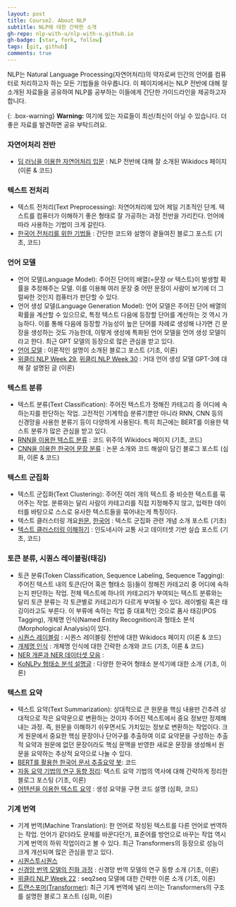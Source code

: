 ```yaml
---
layout: post
title: Course2. About NLP
subtitle: NLP에 대한 간략한 소개
gh-repo: nlp-with-u/nlp-with-u.github.io
gh-badge: [star, fork, follow]
tags: [git, github]
comments: true
---
```


NLP는 Natural Language Processing(자연어처리)의 약자로써 인간의 언어를 컴퓨터로 처리하고자 하는 모든 기법들을 아우릅니다. 이 페이지에서는 NLP 전반에 대해 잘 소개된 자료들을 공유하여 NLP를 공부하는 이들에게 간단한 가이드라인을 제공하고자 합니다.

{: .box-warning}
**Warning:** 여기에 있는 자료들이 최선/최신이 아닐 수 있습니다. 더 좋은 자료를 발견하면 공유 부탁드려요.

### 자연어처리 전반
* [딥 러닝을 이용한 자연어처리 입문](https://wikidocs.net/book/2155) : NLP 전반에 대해 잘 소개된 Wikidocs 페이지 (이론 & 코드)

### 텍스트 전처리
* 텍스트 전처리(Text Preprocessing): 자연어처리에 있어 제일 기초적인 단계. 텍스트를 컴퓨터가 이해하기 좋은 형태로 잘 가공하는 과정 전반을 가리킨다. 언어에 따라 사용하는 기법이 크게 갈린다.
* [한국어 전처리를 위한 기법들](https://ebbnflow.tistory.com/246) : 간단한 코드와 설명이 곁들여진 블로그 포스트 (기초, 코드)

### 언어 모델
* 언어 모델(Language Model): 주어진 단어의 배열(=문장 or 텍스트)이 발생할 확률을 추정해주는 모델. 이를 이용해 여러 문장 중 어떤 문장이 사람이 보기에 더 그럴싸한 것인지 컴퓨터가 판단할 수 있다.
* 언어 생성 모델(Language Generation Model): 언어 모델은 주어진 단어 배열의 확률을 계산할 수 있으므로, 특정 텍스트 다음에 등장할 단어를 계산하는 것 역시 가능하다. 이를 통해 다음에 등장할 가능성이 높은 단어를 차례로 생성해 나가면 긴 문장을 생성하는 것도 가능한데, 이렇게 생성에 특화된 언어 모델을 언어 생성 모델이라고 한다. 최근 GPT 모델의 등장으로 많은 관심을 받고 있다.
* [언어 모델](https://ratsgo.github.io/from%20frequency%20to%20semantics/2017/09/16/LM/) : 이론적인 설명이 소개된 블로그 포스트 (기초, 이론)
* [위클리 NLP Week 29](https://jiho-ml.com/weekly-nlp-29/), [위클리 NLP Week 30](https://jiho-ml.com/weekly-nlp-30/) : 거대 언어 생성 모델 GPT-3에 대해 잘 설명된 글 (이론)

### 텍스트 분류
* 텍스트 분류(Text Classification): 주어진 텍스트가 정해진 카테고리 중 어디에 속하는지를 판단하는 작업. 고전적인 기계학습 분류기뿐만 아니라 RNN, CNN 등의 신경망을 사용한 분류기 등이 다양하게 사용된다. 특히 최근에는 BERT를 이용한 텍스트 분류가 많은 관심을 받고 있다.
* [RNN을 이용한 텍스트 분류](https://wikidocs.net/22891) : 코드 위주의 Wikidocs 페이지 (기초, 코드)
* [CNN을 이용한 한국어 문장 분류](http://docs.likejazz.com/cnn-text-classification-tf/) : 논문 소개와 코드 해설이 담긴 블로그 포스트 (심화, 이론 & 코드)

### 텍스트 군집화
* 텍스트 군집화(Text Clustering): 주어진 여러 개의 텍스트 중 비슷한 텍스트를 묶어주는 작업. 분류와는 달리 사람이 카테고리를 직접 지정해주지 않고, 입력한 데이터를 바탕으로 스스로 유사한 텍스트들을 묶어내는게 특징이다.
* 텍스트 클러스터링 개요[원문](https://towardsdatascience.com/a-friendly-introduction-to-text-clustering-fa996bcefd04), [한국어](https://ichi.pro/ko/tegseuteu-keulleoseuteoling-e-daehan-chinsughan-sogae-275536845667588) : 텍스트 군집화 관련 개념 소개 포스트  (기초)
* [텍스트 클러스터링 이해하기](https://towardsdatascience.com/making-sense-of-text-clustering-ca649c190b20) : 인도네시아 교통 사고 데이터셋 기반 실습 포스트 (기초, 코드)

### 토큰 분류, 시퀀스 레이블링(태깅)
* 토큰 분류(Token Classification, Sequence Labeling, Sequence Tagging): 주어진 텍스트 내의 토큰(단어 혹은 형태소 등)들이 정해진 카테고리 중 어디에 속하는지 판단하는 작업. 전체 텍스트에 하나의 카테고리가 부여되는 텍스트 분류와는 달리 토큰 분류는 각 토큰별로 카테고리가 다르게 부여될 수 있다. 레이벨링 혹은 태깅이라고도 부른다. 이 부류에 속하는 작업 중 대표적인 것으로 품사 태깅(POS Tagging), 개체명 인식(Named Entity Recognition)과 형태소 분석(Morphological Analysis)이 있다.
* [시퀀스 레이블링](https://wikidocs.net/66108) : 시퀀스 레이블링 전반에 대한 Wikidocs 페이지 (이론 & 코드)
* [개체명 인식](https://wikidocs.net/30682) : 개체명 인식에 대한 간략한 소개와 코드 (기초, 이론 & 코드)
* [NER 개론과 NER 데이터셋 모음](https://stellarway.tistory.com/29) :
* [KoNLPy 형태소 분석 설명글](https://konlpy-ko.readthedocs.io/ko/v0.4.3/morph/) : 다양한 한국어 형태소 분석기에 대한 소개 (기초, 이론)

### 텍스트 요약
* 텍스트 요약(Text Summarization): 상대적으로 큰 원문을 핵심 내용만 간추려 상대적으로 작은 요약문으로 변환하는 것이자 주어진 텍스트에서 중요 정보만 정제해내는 과정. 즉, 원문을 이해하기 쉬우면서도 가치있는 정보로 변환하는 작업이다. 크게 원문에서 중요한 핵심 문장이나 단어구를 추출하여 이로 요약문을 구성하는 추출적 요약과 원문에 없던 문장이라도 핵심 문맥을 반영한 새로운 문장을 생성해서 원문을 요약하는 추상적 요약으로 나눌 수 있다.
* [BERT를 활용한 한국어 문서 추출요약 봇](https://velog.io/@raqoon886/KorBertSum-SummaryBot): 코드
* [자동 요약 기법의 연구 동향 정리](https://bab2min.tistory.com/625): 텍스트 요약 기법의 역사에 대해 간략하게 정리한 블로그 포스팅 (기초, 이론)
* [어텐션을 이용한 텍스트 요약](https://wikidocs.net/72820) : 생성 요약을 구현 코드 설명 (심화, 코드)

### 기계 번역
* 기계 번역(Machine Translation): 한 언어로 작성된 텍스트를 다른 언어로 번역하는 작업. 언어가 같더라도 문체를 바꾼다던가, 표준어를 방언으로 바꾸는 작업 역시 기계 번역의 하위 작업이라고 볼 수 있다. 최근 Transformers의 등장으로 성능이 크게 개선되며 많은 관심을 받고 있다.
* [시퀀스투시퀀스](https://wikidocs.net/65154)
* [신경망 번역 모델의 진화 과정](https://tech.kakaoenterprise.com/45) : 신경망 번역 모델의 연구 동향 소개 (기초, 이론)
* [위클리 NLP Week 22](https://jiho-ml.com/weekly-nlp-22/) : seq2seq 모델에 대한 간략한 이론 소개 (기초, 이론)
* [트랜스포머(Transformer)](https://ratsgo.github.io/nlpbook/docs/language_model/transformers/): 최근 기계 번역에 널리 쓰이는 Transformers의 구조를 설명한 블로그 포스트 (심화, 이론)
